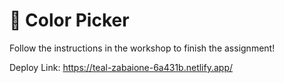 # 🎨 Color Picker

Follow the instructions in the workshop to finish the assignment!

Deploy Link:
https://teal-zabaione-6a431b.netlify.app/
